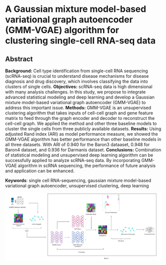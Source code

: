 # A Gaussian mixture model-based variational graph autoencoder (GMM-VGAE) algorithm for clustering single-cell RNA-seq data
## Abstract
**Background:** Cell type identification from single-cell RNA sequencing (scRNA-seq) is crucial to understand disease mechanisms for disease diagnosis and drug discovery, which involves classifying the data into clusters of single cells. 
**Objectives:** scRNA-seq data is high dimensional with many analysis challenges. In this study, we propose to integrate advanced statistical modeling and deep learning and develop a Gaussian mixture model-based variational graph autoencoder (GMM-VGAE) to address this important issue.
**Methods:** GMM-VGAE is an unsupervised clustering algorithm that takes inputs of cell-cell graph and gene feature matrix to feed through the graph encoder and decoder to reconstruct the cell-cell graph. We applied the method and other three baseline models to cluster the single cells from three publicly available datasets.
**Results:** Using adjusted Rand index (ARI) as model performance measure, we showed the GMM-VGAE algorithm has better performance than other baseline models in all three datasets. With ARI of 0.940 for the Baron3 dataaset, 0.948 for Baron4 dataset, and 0.936 for Darmanis dataset.
**Conclusions:** Combination of statistical modeling and unsupervised deep learning algorithm can be successfully applied to analyze scRNA-seq data. By incorporating GMM-VGAE algorithm in scRNA sequencing, the performance of future analysis and application can be enhanced.

**Keywords**: single cell RNA-sequencing, gaussian mixture model-based variational graph autoencoder, unsupervised clustering, deep learning

![archi](archi5.png)